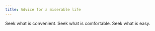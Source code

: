 ```yaml
---
title: Advice for a miserable life
---
```


Seek what is convenient. Seek what is comfortable. Seek what is easy.
